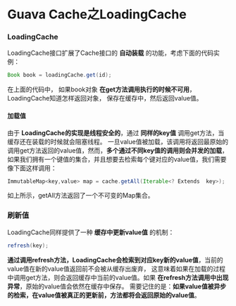 Guava Cache之LoadingCache
==============================================================
### LoadingCache
LoadingCache接口扩展了Cache接口的 **自动装载** 的功能，考虑下面的代码实例：
```java
Book book = loadingCache.get(id);
```
在上面的代码中， 如果book对象 **在get方法调用执行的时候不可用**，LoadingCache知道怎样返回对象，
保存在缓存中，然后返回value值。

#### 加载值
由于 **LoadingCache的实现是线程安全的**，通过 **同样的key值** 调用get方法，当缓存还在装载的时候就会阻塞线程。
一旦value值被加载，该调用将返回最原始的调用get方法返回的value值，然而，**多个通过不同key值的调用则会并发的加载**，
如果我们拥有一个键值的集合，并且想要去检索每个键对应的value值，我们需要像下面这样调用：
```java
ImmutableMap<key,value> map = cache.getAll(Iterable<? Extends  key>);
```
如上所示，getAll方法返回了一个不可变的Map集合。

### 刷新值
LoadingCache同样提供了一种 **缓存中更新value值** 的机制：
```java
refresh(key);
```
**通过调用refresh方法，LoadingCache会检索到对应key新的value值**，当前的value值在新的value值返回前不会被从缓存出废弃，
这意味着如果在加载的过程中调用get方法，则会返回缓存中当前的value值。如果 **在refresh方法调用中出现异常**，原始的value值会依然在缓存中保存。
需要记住的是：**如果value值被异步的检索，在value值被真正的更新前，方法都将会返回原始的value值**。





